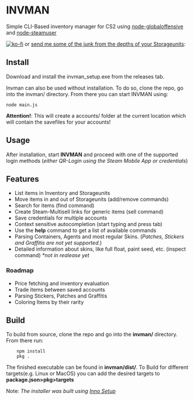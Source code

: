 # INVMAN
Simple CLI-Based inventory manager for CS2 using [node-globaloffensive](https://github.com/DoctorMcKay/node-globaloffensive) and [node-steamuser](https://github.com/DoctorMcKay/node-steam-user)

[![ko-fi](https://ko-fi.com/img/githubbutton_sm.svg)](https://ko-fi.com/L4L41II3YS)
or
[send me some of the junk from the depths of your Storageunits](https://lilbiba400.github.io/invman-donations):

## Install
Download and install the invman_setup.exe from the releases tab. 

Invman can also be used without installation. To do so, clone the repo, go into the invman/ directory. From there you can start INVMAN using: 

    node main.js

**Attention!**: This will create a accounts/ folder at the current location which will contain the savefiles for your accounts!

## Usage
After installation, start **INVMAN** and proceed with one of the supported login methods (*either QR-Login using the Steam Mobile App or credentials*)


## Features

- List items in Inventory and Storageunits
- Move items in and out of Storageunits (add/remove commands)
- Search for items (find command)
- Create Steam-Multisell links for generic items (sell command)
- Save credentials for multiple accounts
- Context sensitive autocompletion (start typing and press tab)
- Use the **help** command to get a list of available commands
- Parsing Containers, Agents and most regular Skins. (*Patches, Stickers and Graffitis are not yet supported.*)
- Detailed information about skins, like full float, paint seed, etc. (inspect command) *\*not in realease yet*

### Roadmap
- Price fetching and inventory evaluation
- Trade items between saved accounts
- Parsing Stickers, Patches and Graffitis
- Coloring Items by their rarity

## Build
To build from source, clone the repo and go into the **invman/** directory. From there run:

        npm install
        pkg .

The finished executable can be found in **invman/dist/**.
To Build for different targets(e.g. Linux or MacOS) you can add the desired targets to **package.json>pkg>targets**

Note: *The installer was built using [Inno Setup](https://jrsoftware.org/isinfo.php)*
